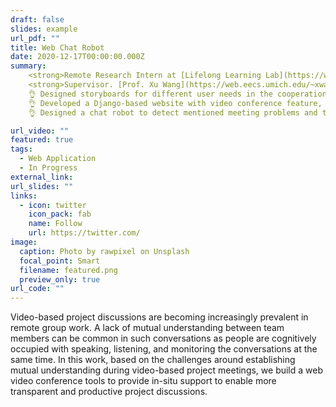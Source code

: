 ```yaml
---
draft: false
slides: example
url_pdf: ""
title: Web Chat Robot
date: 2020-12-17T00:00:00.000Z
summary:     
    <strong>Remote Research Intern at [Lifelong Learning Lab](https://web.eecs.umich.edu/~xwanghci/), UMich</strong><br>
    <strong>Supervisor. [Prof. Xu Wang](https://web.eecs.umich.edu/~xwanghci/)</strong><br>
    👌 Designed storyboards for different user needs in the cooperation meeting(i.e. time allocation problem, incomplete hearing problem) and tested it by speed dating<br>
    👌 Developed a Django-based website with video conference feature, online chat feature(based on Django channel), and voice auto-transcript feature<br>
    👌 Designed a chat robot to detect mentioned meeting problems and to improve cooperation efficiency<br>

url_video: ""
featured: true
tags:
  - Web Application
  - In Progress
external_link:
url_slides: ""
links:
  - icon: twitter
    icon_pack: fab
    name: Follow
    url: https://twitter.com/
image:
  caption: Photo by rawpixel on Unsplash
  focal_point: Smart
  filename: featured.png
  preview_only: true
url_code: ""
---
```


Video-based project discussions are becoming increasingly prevalent in remote group work. A lack of mutual understanding between team members can be common in such conversations as people are cognitively occupied with speaking, listening, and monitoring the conversations at the same time. In this work, based on the challenges around establishing mutual understanding during video-based project meetings, we build a web video conference tools to provide in-situ support to enable more transparent and productive project discussions.
